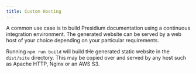 ```yaml
---
title: Custom Hosting
---
```

 
A common use case is to build Presidium documentation using a continuous integration environment. The generated website can be served by a web host of your choice depending on your particular requirements. 

Running `npm run build` will build tHe generated static website in the `dist/site` directory. This may be copied over and served by any host such as Apache HTTP, Nginx or an AWS S3.